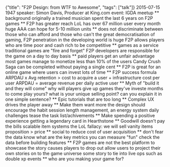 {"title": "F2P Design: from WTF to Awesome", "tags": ["talk"]}
2015-07-15 1947
speaker: Simon Davis, Producer at King.com
event: IGDA meetup
** background
originally a trained musician
spent the last 6 years on F2P games
** F2P has greater reach
LoL has over 67 million user every month
huge AAA can hope for 5-10 million units
** does not discriminate between those who can afford and those who can't
the great democratisation of gaming, F2P penetration in the developing world is huge
F2P allows players who are time poor and cash rich to be competitive
** games as a service
traditional games are "fire and forget"
F2P developers are responsible for the game on a day to day basis
** paid players get an unfair advantage
most games manage to monetize less than 10% of the users
Candy Crush Saga can be completed without paying a single cent
** F2P is great for
an online game where users can invest lots of time
** F2P success formula
ARPDAU x Avg retention > cost to acquire a user + infrastructure cost per user
ARPDAU = average revenue per daily active user
** Myth of "build it and they will come"
why will players give up games they've investe months to come play yours?
what is your unique selling point? can you explain it in one simple sentence?
** Epic tutorials that are too long
** Complex UX drives the player away
** Make them want more
the design should encourage the habit
session length management, an energy system
daily challenges
tease the task list/achivements
** Make spending a positive experience
getting a legendary card in Hearthstone
** Goodwill doesn't pay the bills
scalable item systems
the LoL fallacy: we will sell vanity items
proposition > price
** social to reduce cost of user acquisition
** don't fear the data
know what are the key metrics
you can measure "fun"
check the data before building features
** F2P games are not the best platform to showcase the story
causes players to drop out
allow users to project their own stories on to the game universe
some story to tie into live ops such as double xp events
** who are you making your game for?

